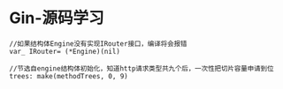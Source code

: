 # Gin-源码学习

```
//如果结构体Engine没有实现IRouter接口，编译将会报错
var_ IRouter= (*Engine)(nil)
```

```
//节选自engine结构体初始化，知道http请求类型共九个后，一次性把切片容量申请到位
trees: make(methodTrees, 0, 9)
```
